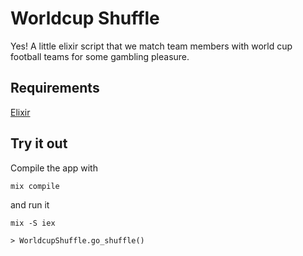 # Worldcup Shuffle

Yes! A little elixir script that we match team members with world cup football teams for some gambling pleasure.

## Requirements
[Elixir](https://elixir-lang.org/install.html)

## Try it out
Compile the app with
```
mix compile
```

and run it

```
mix -S iex

> WorldcupShuffle.go_shuffle()
```


